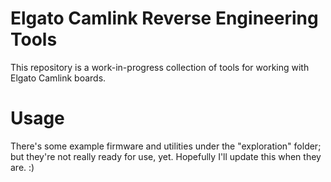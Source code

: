 
# Elgato Camlink Reverse Engineering Tools

This repository is a work-in-progress collection of tools for working with Elgato Camlink boards.

# Usage

There's some example firmware and utilities under the "exploration" folder; but they're not really ready for use, yet. Hopefully I'll update this when they are. :)
